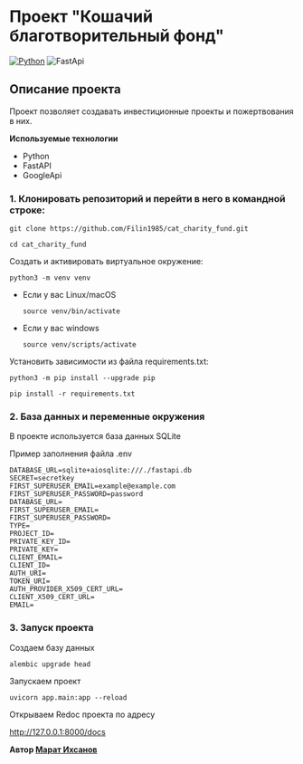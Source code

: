 # Проект "Кошачий благотворительный фонд"

[![Python](https://img.shields.io/badge/-Python-464646?style=flat&logo=Python&logoColor=ffffff&color=043A6B)](https://www.python.org/)
![FastApi](https://img.shields.io/badge/fastapi-109989?style=for-the-badge&logo=FASTAPI&logoColor=white)

## Описание проекта

Проект позволяет создавать инвестиционные проекты и пожертвования в них.

**Используемые технологии**

- Python
- FastAPI
- GoogleApi

### 1. Клонировать репозиторий и перейти в него в командной строке:

```
git clone https://github.com/Filin1985/cat_charity_fund.git
```

```
cd cat_charity_fund
```

Cоздать и активировать виртуальное окружение:

```
python3 -m venv venv
```

- Если у вас Linux/macOS

  ```
  source venv/bin/activate
  ```

- Если у вас windows

  ```
  source venv/scripts/activate
  ```

Установить зависимости из файла requirements.txt:

```
python3 -m pip install --upgrade pip
```

```
pip install -r requirements.txt
```

### 2. База данных и переменные окружения

В проекте используется база данных SQLite

Пример заполнения файла .env

```
DATABASE_URL=sqlite+aiosqlite:///./fastapi.db
SECRET=secretkey
FIRST_SUPERUSER_EMAIL=example@example.com
FIRST_SUPERUSER_PASSWORD=password
DATABASE_URL=
FIRST_SUPERUSER_EMAIL=
FIRST_SUPERUSER_PASSWORD=
TYPE=
PROJECT_ID=
PRIVATE_KEY_ID=
PRIVATE_KEY=
CLIENT_EMAIL=
CLIENT_ID=
AUTH_URI=
TOKEN_URI=
AUTH_PROVIDER_X509_CERT_URL=
CLIENT_X509_CERT_URL=
EMAIL=
```

### 3. Запуск проекта

Создаем базу данных

```
alembic upgrade head
```

Запускаем проект

```
uvicorn app.main:app --reload
```

Открываем Redoc проекта по адресу

http://127.0.0.1:8000/docs

**Автор [Марат Ихсанов](https://github.com/Filin1985)**
